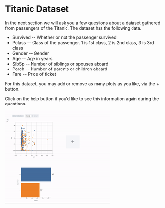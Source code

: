 # Titanic Dataset

In the next section we will ask you a few questions about a dataset gathered from passengers of the Titanic. The dataset has the following data. 

- Survived -- Whether or not the passenger survived                                  
- Pclass   -- Class of the passenger. 1 is 1st class, 2 is 2nd class, 3 is 3rd class 
- Gender   -- Gender                                                                 
- Age      -- Age in years                                                           
- SibSp    -- Number of siblings or spouses aboard                                   
- Parch    -- Number of parents or children aboard                                   
- Fare     -- Price of ticket                                                        

For this dataset, you may add or remove as many plots as you like, via the + button.

Click on the help button if you'd like to see this information again during the questions.

<img src="./tutorialImages/addPlot.gif" width="auto" height="300px">
